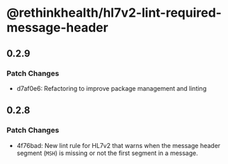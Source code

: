 # @rethinkhealth/hl7v2-lint-required-message-header

## 0.2.9

### Patch Changes

- d7af0e6: Refactoring to improve package management and linting

## 0.2.8

### Patch Changes

- 4f76bad: New lint rule for HL7v2 that warns when the message header segment (`MSH`) is missing or not the first segment in a message.
